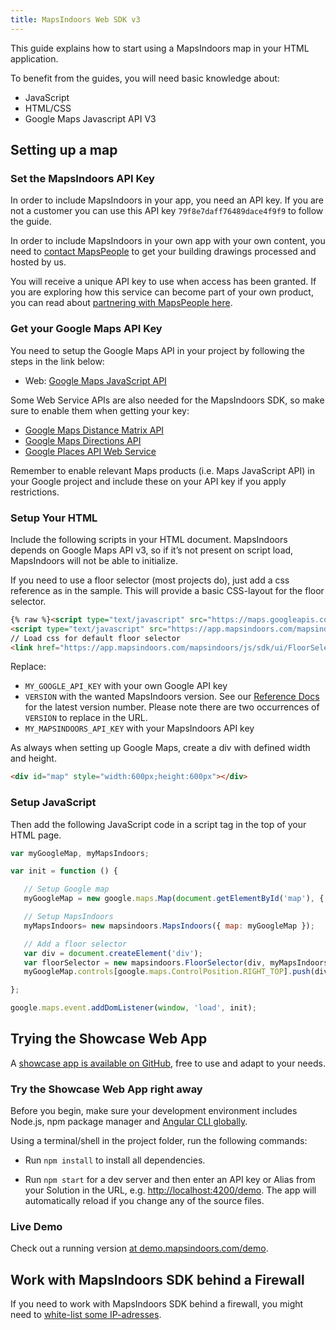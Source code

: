 ```yaml
---
title: MapsIndoors Web SDK v3
---
```


This guide explains how to start using a MapsIndoors map in your HTML application.

To benefit from the guides, you will need basic knowledge about:

* JavaScript
* HTML/CSS
* Google Maps Javascript API V3

## Setting up a map

### Set the MapsIndoors API Key

In order to include MapsIndoors in your app, you need an API key. If you are not a customer you can use this API key `79f8e7daff76489dace4f9f9` to follow the guide.

In order to include MapsIndoors in your own app with your own content, you need to [contact MapsPeople](https://resources.mapspeople.com/contact-us) to get your building drawings processed and hosted by us.

You will receive a unique API key to use when access has been granted. If you are exploring how this service can become part of your own product, you can read about [partnering with MapsPeople here](https://www.mapspeople.com/become-a-partner).

### Get your Google Maps API Key

You need to setup the Google Maps API in your project by following the steps in the link below:

* Web: [Google Maps JavaScript API](https://developers.google.com/maps/documentation/javascript/get-api-key)

Some Web Service APIs are also needed for the MapsIndoors SDK, so make sure to enable them when getting your key:

* [Google Maps Distance Matrix API](https://developers.google.com/maps/documentation/distance-matrix/start)
* [Google Maps Directions API](https://developers.google.com/maps/documentation/directions/start)
* [Google Places API Web Service](https://developers.google.com/places/web-service/intro)

Remember to enable relevant Maps products (i.e. Maps JavaScript API) in your Google project and include these on your API key if you apply restrictions.

### Setup Your HTML

Include the following scripts in your HTML document. MapsIndoors depends on Google Maps API v3, so if it’s not present on script load, MapsIndoors will not be able to initialize.

If you need to use a floor selector (most projects do), just add a css reference as in the sample. This will provide a basic CSS-layout for the floor selector.

```html
{% raw %}<script type="text/javascript" src="https://maps.googleapis.com/maps/api/js?libraries=geometry&key=MY_GOOGLE_API_KEY"></script>
<script type="text/javascript" src="https://app.mapsindoors.com/mapsindoors/js/sdk/VERSION/mapsindoors-VERSION.js.gz?apikey=MY_MAPSINDOORS_API_KEY"></script>
// Load css for default floor selector
<link href="https://app.mapsindoors.com/mapsindoors/js/sdk/ui/FloorSelector.css" type="text/css" rel="stylesheet" />{% endraw %}
```

Replace:

* `MY_GOOGLE_API_KEY` with your own Google API key
* `VERSION` with the wanted MapsIndoors version. See our <a href="https://app.mapsindoors.com/mapsindoors/js/sdk/latest/docs/index.html">Reference Docs</a> for the latest version number. Please note there are two occurrences of `VERSION` to replace in the URL.
* `MY_MAPSINDOORS_API_KEY` with your MapsIndoors API key

As always when setting up Google Maps, create a div with defined width and height.

```html
<div id="map" style="width:600px;height:600px"></div>
```

### Setup JavaScript

Then add the following JavaScript code in a script tag in the top of your HTML page.

```javascript
var myGoogleMap, myMapsIndoors;

var init = function () {

   // Setup Google map
   myGoogleMap = new google.maps.Map(document.getElementById('map'), { center: { lat: 57.085809, lng: 9.9573899 }, zoom: 17 });

   // Setup MapsIndoors
   myMapsIndoors= new mapsindoors.MapsIndoors({ map: myGoogleMap });

   // Add a floor selector
   var div = document.createElement('div');
   var floorSelector = new mapsindoors.FloorSelector(div, myMapsIndoors);
   myGoogleMap.controls[google.maps.ControlPosition.RIGHT_TOP].push(div);

};

google.maps.event.addDomListener(window, 'load', init);
```

## Trying the Showcase Web App

A [showcase app is available on GitHub](https://github.com/MapsIndoors/MapsIndoorsWeb), free to use and adapt to your needs.

### Try the Showcase Web App right away

Before you begin, make sure your development environment includes Node.js, npm package manager and [Angular CLI globally](https://angular.io/cli#installing-angular-cli).

Using a terminal/shell in the project folder, run the following commands:

* Run `npm install` to install all dependencies.

* Run `npm start` for a dev server and then enter an API key or Alias from your Solution in the URL, e.g. [http://localhost:4200/demo](http://localhost:4200/demo). The app will automatically reload if you change any of the source files.

### Live Demo

Check out a running version [at demo.mapsindoors.com/demo](https://demo.mapsindoors.com/demo).

## Work with MapsIndoors SDK behind a Firewall

If you need to work with MapsIndoors SDK behind a firewall, you might need to [white-list some IP-adresses](../../ip-whitelisting).
